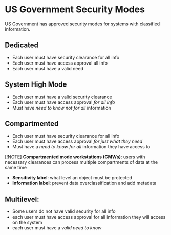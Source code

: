 # US Government Security Modes
US Government has approved security modes for systems with classified information. 

## Dedicated
  - Each user must have security clearance for all info
  - Each user must have access approval all info
  - Each user must have a valid need

## System High Mode
  - Each user must have a valid security clearance
  - Each user must have access approval _for all info_ 
  - Must have _need to know not for all_ information

## Compartmented
- Each user must have security clearance for all info
- Each user must have access approval _for just what they need_
- Must have a _need to know for all_ information they have access to

[!NOTE]
**Compartmented mode workstations (CMWs)**: users with necessary clearances can process multiple compartments of data at the same time
  - **Sensitivity label**: what level an object must be protected
  - **Information label**: prevent data overclassification and add metadata

## Multilevel:
  - Some users do not have valid security for all info
  - each user must have access approval for all information they will access on the system
  - each user must have a _valid need to know_
